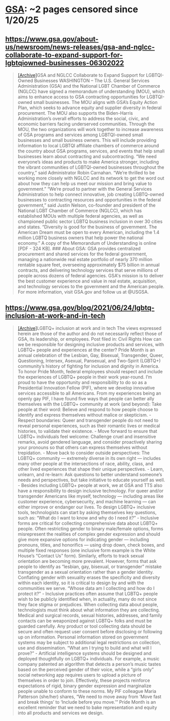 



# [GSA](gsa.gov): ~2 pages censored since 1/20/25

## https://www.gsa.gov/about-us/newsroom/news-releases/gsa-and-nglcc-collaborate-to-expand-support-for-lgbtqiowned-businesses-06302022


> [[Archive]](https://web.archive.org/web/20240000000000*/https://www.gsa.gov/about-us/newsroom/news-releases/gsa-and-nglcc-collaborate-to-expand-support-for-lgbtqiowned-businesses-06302022)GSA and NGLCC Collaborate to Expand Support for LGBTQI-Owned Businesses WASHINGTON – The U.S. General Services Administration (GSA) and the National LGBT Chamber of Commerce (NGLCC) have signed a memorandum of understanding (MOU), which aims to enhance access to GSA contracting opportunities for LGBTQI-owned small businesses. The MOU aligns with GSA’s Equity Action Plan, which seeks to advance equity and supplier diversity in federal procurement. The MOU also supports the Biden-Harris Administration’s overall efforts to address the social, civic, and economic barriers facing underserved communities. Through the MOU, the two organizations will work together to increase awareness of GSA programs and services among LGBTQI-owned small businesses and small business owners. This will include providing information to local LGBTQI affiliate chambers of commerce around the country about GSA programs, services, and events that help small businesses learn about contracting and subcontracting. “We need everyone’s ideas and products to make America stronger, including the vibrant communities of LGBTQI-owned businesses throughout the country,” said Administrator Robin Carnahan. “We’re thrilled to be working more closely with NGLCC and its network to get the word out about how they can help us meet our mission and bring value to government.” “We’re proud to partner with the General Services Administration to help connect innovative, job creating LGBTQ-owned businesses to contracting resources and opportunities in the federal government,” said Justin Nelson, co-founder and president of the National LGBT Chamber of Commerce (NGLCC), which has established MOUs with multiple federal agencies, as well as championed public sector LGBTQ business inclusion in over 30 cities and states. “Diversity is good for the business of government. The American Dream must be open to every American, including the 1.4 million LGBTQ business owners that help power the national economy.” A copy of the Memorandum of Understanding is online [PDF - 324 KB]. ### About GSA: GSA provides centralized procurement and shared services for the federal government, managing a nationwide real estate portfolio of nearly 370 million rentable square feet, overseeing approximately $75 billion in annual contracts, and delivering technology services that serve millions of people across dozens of federal agencies. GSA's mission is to deliver the best customer experience and value in real estate, acquisition, and technology services to the government and the American people. For more information, visit GSA.gov and follow us at @USGSA.
## https://www.gsa.gov/blog/2021/06/24/lgbtq-inclusion-at-work-and-in-tech


> [[Archive]](https://web.archive.org/web/20240000000000*/https://www.gsa.gov/blog/2021/06/24/lgbtq-inclusion-at-work-and-in-tech)LGBTQ+ inclusion at work and in tech The views expressed herein are those of the author and do not necessarily reflect those of GSA, its leadership, or employees. Post filed in: Civil Rights How can we be responsible for designing inclusive products and services, with LGBTQ+ people and experiences at the center? Pride Month is an annual celebration of the Lesbian, Gay, Bisexual, Transgender, Queer, Questioning, Intersex, Asexual, Pansexual, and Two-Spirit (LGBTQ+) community’s history of fighting for inclusion and dignity in America. To honor Pride Month, federal employees should respect and include the experiences of LGBTQ+ people in their work year-round. I’m proud to have the opportunity and responsibility to do so as a Presidential Innovation Fellow (PIF), where we develop innovative services accessible to all Americans. From my experiences being an openly gay PIF, I have found five ways that people can better ally themselves with the LGBTQ+ community at work (and beyond): Take people at their word: Believe and respond to how people choose to identify and express themselves without malice or skepticism. - Respect boundaries: Queer and transgender people do not need to reveal personal experiences, such as their romantic lives or medical histories, to validate their existence. - Move forward to ensure that LGBTQ+ individuals feel welcome: Challenge cruel and insensitive remarks, avoid gendered language, and consider proactively sharing your pronouns so that others can express themselves without trepidation. - Move back to consider outside perspectives: The LGBTQ+ community — extremely diverse in its own right — includes many other people at the intersections of race, ability, class, and other lived experiences that shape their unique perspectives. - Learn, unlearn, and re-learn: Ask questions to better understand someone’s needs and perspectives, but take initiative to educate yourself as well. - Besides including LGBTQ+ people at work, we at GSA and TTS also have a responsibility to design inclusive technology. For queer and/or transgender Americans like myself, technology — including areas like customer experience, cybersecurity, and machine learning — can either improve or endanger our lives. To design LGBTQ+ inclusive tools, technologists can start by asking themselves key questions, such as: “What do I want to know and why do I need it?” - Inclusive forms are critical for collecting comprehensive data about LGBTQ+ people. Often restricting gender to binary male/female options, forms misrepresent the realities of complex gender expression and should give more expansive options for indicating gender — including pronouns, titles, and honorifics — using drop down, check boxes, and multiple fixed responses (one inclusive form example is the White House’s “Contact Us” form). Similarly, efforts to track sexual orientation are becoming more prevalent. However, forms that ask people to identify as “lesbian, gay, bisexual, or transgender” mistake transgender as a sexual orientation rather than a gender identity. Conflating gender with sexuality erases the specificity and diversity within each identity, so it is critical to design by and with the communities we serve. “Whose data am I collecting and how do I protect it?” - Inclusive practices often assume that LGBTQ+ people wish to be publicly identified when, in actuality, many do not since they face stigma or prejudices. When collecting data about people, technologists must think about what information they are collecting. Medical and surgical records, sexual histories, addresses, and family contacts can be weaponized against LGBTQ+ folks and must be guarded carefully. Any product or tool collecting data should be secure and often request user consent before disclosing or following up on information. Personal information stored on government systems may be subject to additional legal restrictions on collection, use and dissemination. “What am I trying to build and what will I prove?” - Artificial intelligence systems should be designed and deployed thoughtfully on LGBTQ+ individuals. For example, a music company patented an algorithm that detects a person’s music tastes based on the perceived gender of their voice, while a “girls only” social networking app requires users to upload a picture of themselves in order to join. Effectively, these projects reinforce expectations of rigid, binary gender expression and marginalize people unable to conform to these norms. My PIF colleague Maria Patterson (she/her) shares, “We need to move away from ‘Move fast and break things’ to ‘Include before you move.’” Pride Month is an excellent reminder that we need to bake representation and equity into all products and services we design.